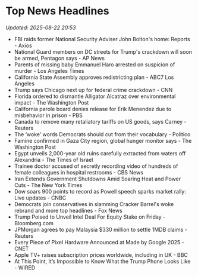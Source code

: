 # Top News Headlines

_Updated: 2025-08-22 20:53_

- FBI raids former National Security Adviser John Bolton's home: Reports - Axios
- National Guard members on DC streets for Trump's crackdown will soon be armed, Pentagon says - AP News
- Parents of missing baby Emmanuel Haro arrested on suspicion of murder - Los Angeles Times
- California State Assembly approves redistricting plan - ABC7 Los Angeles
- Trump says Chicago next up for federal crime crackdown - CNN
- Florida ordered to dismantle Alligator Alcatraz over environmental impact - The Washington Post
- California parole board denies release for Erik Menendez due to misbehavior in prison - PBS
- Canada to remove many retaliatory tariffs on US goods, says Carney - Reuters
- The ‘woke’ words Democrats should cut from their vocabulary - Politico
- Famine confirmed in Gaza City region, global hunger monitor says - The Washington Post
- Egypt unveils 2,000-year old ruins carefully extracted from waters off Alexandria - The Times of Israel
- Trainee doctor accused of secretly recording video of hundreds of female colleagues in hospital restrooms - CBS News
- Iran Extends Government Shutdowns Amid Soaring Heat and Power Cuts - The New York Times
- Dow soars 900 points to record as Powell speech sparks market rally: Live updates - CNBC
- Democrats join conservatives in slamming Cracker Barrel's woke rebrand and more top headlines - Fox News
- Trump Poised to Unveil Intel Deal For Equity Stake on Friday - Bloomberg.com
- JPMorgan agrees to pay Malaysia $330 million to settle 1MDB claims - Reuters
- Every Piece of Pixel Hardware Announced at Made by Google 2025 - CNET
- Apple TV+ raises subscription prices worldwide, including in UK - BBC
- At This Point, It’s Impossible to Know What the Trump Phone Looks Like - WIRED